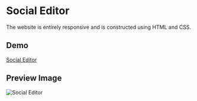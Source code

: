 # Social Editor

The website is entirely responsive and is constructed using HTML and CSS.

## Demo

[Social Editor]()

## Preview Image

![Social Editor](https://i.imgur.com/CjdXjO7.png)
